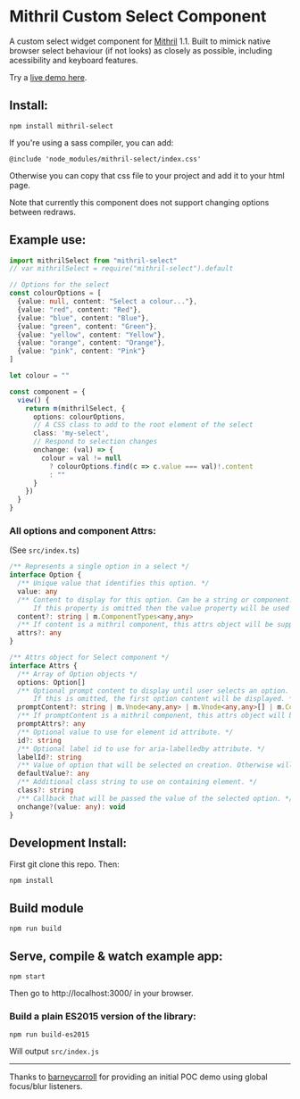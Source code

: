 # Mithril Custom Select Component

A custom select widget component for [Mithril](https://mithril.js.org/) 1.1. Built to mimick native browser select behaviour (if not looks) as closely as possible, including acessibility and keyboard features.

Try a [live demo here](http://www.spacejack.ca/mithril-select/).

## Install:

    npm install mithril-select

If you're using a sass compiler, you can add:

    @include 'node_modules/mithril-select/index.css'

Otherwise you can copy that css file to your project and add it to your html page.

Note that currently this component does not support changing options between redraws.

## Example use:

```typescript
import mithrilSelect from "mithril-select"
// var mithrilSelect = require("mithril-select").default

// Options for the select
const colourOptions = [
  {value: null, content: "Select a colour..."},
  {value: "red", content: "Red"},
  {value: "blue", content: "Blue"},
  {value: "green", content: "Green"},
  {value: "yellow", content: "Yellow"},
  {value: "orange", content: "Orange"},
  {value: "pink", content: "Pink"}
]

let colour = ""

const component = {
  view() {
    return m(mithrilSelect, {
      options: colourOptions,
      // A CSS class to add to the root element of the select
      class: 'my-select',
      // Respond to selection changes
      onchange: (val) => {
        colour = val != null
          ? colourOptions.find(c => c.value === val)!.content
          : ""
      }
    })
  }
}

```

### All options and component Attrs:

(See `src/index.ts`)

```typescript
/** Represents a single option in a select */
interface Option {
  /** Unique value that identifies this option. */
  value: any
  /** Content to display for this option. Can be a string or component.
      If this property is omitted then the value property will be used for display. */
  content?: string | m.ComponentTypes<any,any>
  /** If content is a mithril component, this attrs object will be supplied to it. */
  attrs?: any
}

/** Attrs object for Select component */
interface Attrs {
  /** Array of Option objects */
  options: Option[]
  /** Optional prompt content to display until user selects an option.
      If this is omitted, the first option content will be displayed. */
  promptContent?: string | m.Vnode<any,any> | m.Vnode<any,any>[] | m.ComponentTypes<any,any>
  /** If promptContent is a mithril component, this attrs object will be supplied to it. */
  promptAttrs?: any
  /** Optional value to use for element id attribute. */
  id?: string
  /** Optional label id to use for aria-labelledby attribute. */
  labelId?: string
  /** Value of option that will be selected on creation. Otherwise will be 1st option. */
  defaultValue?: any
  /** Additional class string to use on containing element. */
  class?: string
  /** Callback that will be passed the value of the selected option. */
  onchange?(value: any): void
}
```

## Development Install:

First git clone this repo. Then:

    npm install

## Build module

    npm run build

## Serve, compile & watch example app:

    npm start

Then go to http://localhost:3000/ in your browser.

### Build a plain ES2015 version of the library:

    npm run build-es2015

Will output `src/index.js`

---

Thanks to [barneycarroll](https://github.com/barneycarroll) for providing an initial POC demo using global focus/blur listeners.
